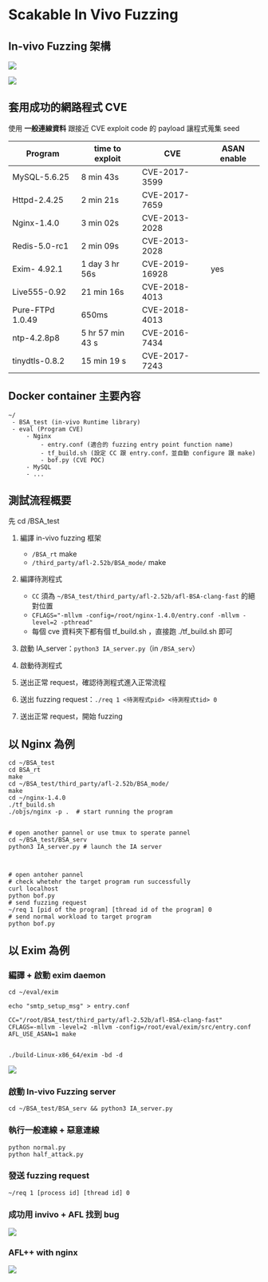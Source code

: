 
# Scakable In Vivo Fuzzing


## In-vivo Fuzzing 架構

![](https://i.imgur.com/GveELv9.png)


![](https://i.imgur.com/yXMugHQ.png)


## 套用成功的網路程式 CVE 

使用 **一般連線資料** 跟接近 CVE exploit code 的 payload 讓程式蒐集 seed


| Program | time to exploit | CVE | ASAN enable | 
| -------- | -------- | -------- |-------- |
| MySQL-5.6.25     | 8 min 43s    | CVE-2017-3599     | |
| Httpd-2.4.25     | 2 min 21s     | CVE-2017-7659    | |
| Nginx-1.4.0     | 3 min 02s     | CVE-2013-2028     | |
| Redis-5.0-rc1     | 2 min 09s     | CVE-2013-2028   | |
| Exim- 4.92.1     | 1 day 3 hr 56s     | CVE-2019-16928   | yes |
| Live555-0.92      | 21 min 16s     | CVE-2018-4013    | |
| Pure-FTPd 1.0.49     | 650ms     | CVE-2018-4013    | |
| ntp-4.2.8p8     | 5 hr 57 min 43 s     | CVE-2016-7434    | |
| tinydtls-0.8.2     | 15 min 19 s   | CVE-2017-7243     | |


## Docker container 主要內容
```
~/
 - BSA_test (in-vivo Runtime library)
 - eval (Program CVE)
     - Nginx
         - entry.conf (適合的 fuzzing entry point function name)
         - tf_build.sh (設定 CC 跟 entry.conf，並自動 configure 跟 make)
         - bof.py (CVE POC)
     - MySQL
     - ...
```


## 測試流程概要
先 cd /BSA_test

1. 編譯 in-vivo fuzzing 框架
    * `/BSA_rt` make
    * `/third_party/afl-2.52b/BSA_mode/` make

2. 編譯待測程式
    * `CC` 須為 `~/BSA_test/third_party/afl-2.52b/afl-BSA-clang-fast` 的絕對位置
    * `CFLAGS="-mllvm -config=/root/nginx-1.4.0/entry.conf -mllvm -level=2 -pthread"`
    * 每個 cve 資料夾下都有個 tf_build.sh ，直接跑 ./tf_build.sh 即可
3. 啟動 IA_server：`python3 IA_server.py`（in `/BSA_serv`）
4. 啟動待測程式
5. 送出正常 request，確認待測程式進入正常流程
6. 送出 fuzzing request：`./req 1 <待測程式pid> <待測程式tid> 0`
7. 送出正常 request，開始 fuzzing


## 以 Nginx 為例


```
cd ~/BSA_test
cd BSA_rt
make
cd ~/BSA_test/third_party/afl-2.52b/BSA_mode/
make
cd ~/nginx-1.4.0
./tf_build.sh
./objs/nginx -p .  # start running the program


# open another pannel or use tmux to sperate pannel
cd ~/BSA_test/BSA_serv
python3 IA_server.py # launch the IA server



# open antoher pannel
# check whetehr the target program run successfully
curl localhost 
python bof.py
# send fuzzing request
~/req 1 [pid of the program] [thread id of the program] 0
# send normal workload to target program
python bof.py
```

## 以 Exim 為例


### 編譯 + 啟動 exim daemon
```
cd ~/eval/exim

echo "smtp_setup_msg" > entry.conf

CC="/root/BSA_test/third_party/afl-2.52b/afl-BSA-clang-fast"
CFLAGS=-mllvm -level=2 -mllvm -config=/root/eval/exim/src/entry.conf
AFL_USE_ASAN=1 make


./build-Linux-x86_64/exim -bd -d
```

![](https://i.imgur.com/ZfzxRWi.png)


### 啟動 In-vivo Fuzzing server
```
cd ~/BSA_test/BSA_serv && python3 IA_server.py
```

### 執行一般連線 + 惡意連線
```
python normal.py
python half_attack.py

```


### 發送 fuzzing request
```
~/req 1 [process id] [thread id] 0
```

### 成功用 invivo + AFL 找到 bug
![](https://i.imgur.com/x2KV2eW.png)


### AFL++ with nginx
![](https://i.imgur.com/sBdYnGC.png)
